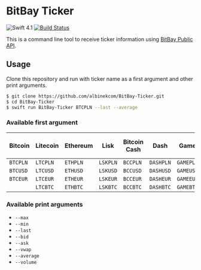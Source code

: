 # BitBay Ticker

![Swift 4.1](https://img.shields.io/badge/Swift-4.1-orange.svg)
[![Build Status](https://travis-ci.org/albinekcom/BitBay-Ticker.svg?branch=master)](https://travis-ci.org/albinekcom/BitBay-Ticker)

This is a command line tool to receive ticker information using [BitBay Public API](https://www.bitbay.net/en/api-public).

## Usage

Clone this repository and run with ticker name as a first argument and other print arguments.

```bash
$ git clone https://github.com/albinekcom/BitBay-Ticker.git
$ cd BitBay-Ticker
$ swift run BitBay-Ticker BTCPLN --last --average
```

### Available first argument

| Bitcoin  | Litecoin | Ethereum | Lisk     | Bitcoin Cash | Dash      | Game      | Bitcoin Gold | KZCash   | Ripple   | Infinity Economics | Monero   | Zcash    | Golem    | OmiseGO  | FuturoCoin | Augur    | Basic Attention Token | 0x       | TenX     |
|----------|----------|----------|----------|--------------|-----------|-----------|--------------|----------|----------|--------------------|----------|----------|----------|----------|------------|----------|-----------------------|----------|----------|
| `BTCPLN` | `LTCPLN` | `ETHPLN` | `LSKPLN` | `BCCPLN`     | `DASHPLN` | `GAMEPLN` | `BTGPLN`     | `KZCPLN` | `XRPPLN` | `XINPLN`           | `XMRPLN` | `ZECPLN` | `GNTPLN` | `OMGPLN` | `FTOPLN`   | `REPPLN` | `BATPLN`              | `ZRXPLN` | `PAYPLN` |
| `BTCUSD` | `LTCUSD` | `ETHUSD` | `LSKUSD` | `BCCUSD`     | `DASHUSD` | `GAMEUSD` | `BTGUSD`     | `KZCUSD` | `XRPEUR` | `XINEUR`           | `XMREUR` | `ZECEUR` | `GNTEUR` | `OMGEUR` | `FTOEUR`   | `REPEUR` | `BATEUR`              | `ZRXEUR` | `PAYEUR` |
| `BTCEUR` | `LTCEUR` | `ETHEUR` | `LSKEUR` | `BCCEUR`     | `DASHEUR` | `GAMEEUR` | `BTGEUR`     | `KZCEUR` | `XRPUSD` | `XINUSD`           | `XMRUSD` | `ZECUSD` | `GNTUSD` | `OMGUSD` | `FTOUSD`   | `REPUSD` | `BATUSD`              | `ZRXUSD` | `PAYUSD` |
|          | `LTCBTC` | `ETHBTC` | `LSKBTC` | `BCCBTC`     | `DASHBTC` | `GAMEBTC` | `BTGBTC`     | `KZCBTC` | `XRPBTC` | `XINBTC`           | `XMRBTC` | `ZECBTC` | `GNTBTC` | `OMGBTC` | `FTOBTC`   | `REPBTC` | `BATBTC`              | `ZRXBTC` | `PAYBTC` |

### Available print arguments

- `--max`
- `--min`
- `--last`
- `--bid`
- `--ask`
- `--vwap`
- `--average`
- `--volume`
